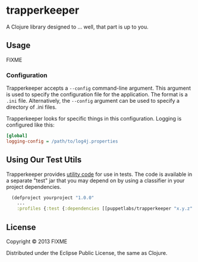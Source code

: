 # trapperkeeper

A Clojure library designed to ... well, that part is up to you.

## Usage

FIXME

### Configuration
Trapperkeeper accepts a ```--config``` command-line argument.  This argument is used to specify the configuration file for the application.  The format is a ```.ini``` file.  Alternatively, the ```--config``` argument can be used to specify a directory of .ini files.

Trapperkeeper looks for specific things in this configuration.  Logging is configured like this:
```INI
[global]
logging-config = /path/to/log4j.properties
```


## Using Our Test Utils

Trapperkeeper provides [utility code](./test/puppetlabs/trapperkeeper/testutils) for use in tests.
The code is available in a separate "test" jar that you may depend on by using a classifier in your project dependencies.

```clojure
  (defproject yourproject "1.0.0"
    ...
    :profiles {:test {:dependencies [[puppetlabs/trapperkeeper "x.y.z" :classifier "test"]]}})
```

## License

Copyright © 2013 FIXME

Distributed under the Eclipse Public License, the same as Clojure.
